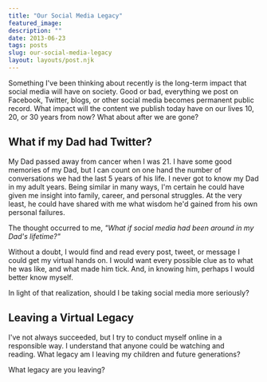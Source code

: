 ```yaml
---
title: "Our Social Media Legacy"
featured_image: 
description: ""
date: 2013-06-23
tags: posts
slug: our-social-media-legacy
layout: layouts/post.njk
---
```




Something I've been thinking about recently is the long-term impact that social media will have on society. Good or bad, everything we post on Facebook, Twitter, blogs, or other social media becomes permanent public record. What impact will the content we publish today have on our lives 10, 20, or 30 years from now? What about after we are gone?

## What if my Dad had Twitter?

My Dad passed away from cancer when I was 21. I have some good memories of my Dad, but I can count on one hand the number of conversations we had the last 5 years of his life. I never got to know my Dad in my adult years. Being similar in many ways, I'm certain he could have given me insight into family, career, and personal struggles. At the very least, he could have shared with me what wisdom he'd gained from his own personal failures.

The thought occurred to me, _"What if social media had been around in my Dad's lifetime?"_

Without a doubt, I would find and read every post, tweet, or message I could get my virtual hands on. I would want every possible clue as to what he was like, and what made him tick. And, in knowing him, perhaps I would better know myself.

In light of that realization, should I be taking social media more seriously?

## Leaving a Virtual Legacy

I've not always succeeded, but I try to conduct myself online in a responsible way. I understand that anyone could be watching and reading. What legacy am I leaving my children and future generations?

What legacy are you leaving?



